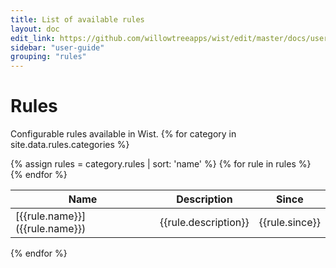```yaml
---
title: List of available rules
layout: doc
edit_link: https://github.com/willowtreeapps/wist/edit/master/docs/user-guide/rules/index.md
sidebar: "user-guide"
grouping: "rules"
---
```

# Rules

Configurable rules available in Wist.
{% for category in site.data.rules.categories %}

<table class="table table-striped table-sm table-responsive">
<tr>
<th>Name</th>
<th>Description</th>
<th>Since</th>
</tr>
<tbody>
{% assign rules = category.rules | sort: 'name' %}
{% for rule in rules %}
<tr>
<td markdown="1">[{{rule.name}}]({{rule.name}})
</td>
<td markdown="1">{{rule.description}}
</td>
<td markdown="1">{{rule.since}}
</td>
</tr>
{% endfor %}
</tbody>
</table>

{% endfor %}